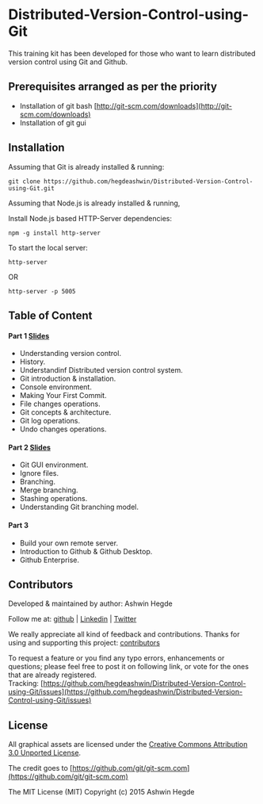 # Distributed-Version-Control-using-Git
This training kit has been developed for those who want to learn distributed version control using Git and Github.

## Prerequisites arranged as per the priority
* Installation of git bash [http://git-scm.com/downloads](http://git-scm.com/downloads)
* Installation of git gui

## Installation

Assuming that Git is already installed & running:

```
git clone https://github.com/hegdeashwin/Distributed-Version-Control-using-Git.git
```

Assuming that Node.js is already installed & running,

Install Node.js based HTTP-Server dependencies:

```
npm -g install http-server
```

To start the local server:
```
http-server
```
OR
```
http-server -p 5005
```

## Table of Content

#### Part 1 [Slides](http://slides.com/ashwinhegde/dvcs-part-2-5/fullscreen)
* Understanding version control.
* History.
* Understandinf Distributed version control system.
* Git introduction & installation.
* Console environment.
* Making Your First Commit.
* File changes operations.
* Git concepts & architecture.
* Git log operations.
* Undo changes operations.

#### Part 2 [Slides](http://slides.com/ashwinhegde/dvcs-part-2/fullscreen)
* Git GUI environment.
* Ignore files.
* Branching.
* Merge branching.
* Stashing operations.
* Understanding Git branching model.

#### Part 3
* Build your own remote server.
* Introduction to Github & Github Desktop.
* Github Enterprise.

## Contributors

Developed &amp; maintained by author: Ashwin Hegde

Follow me at: [github](https://github.com/hegdeashwin) | [Linkedin](http://in.linkedin.com/in/hegdeashwin) | [Twitter](https://twitter.com/hegdeashwin3)

We really appreciate all kind of feedback and contributions. Thanks for using and supporting this project: 
[contributors](//github.com/hegdeashwin/Distributed-Version-Control-using-Git/graphs/contributors)

To request a feature or you find any typo errors, enhancements or questions; please feel free to post it on following link, or vote for the ones that are already registered.
<br>Tracking: [https://github.com/hegdeashwin/Distributed-Version-Control-using-Git/issues](https://github.com/hegdeashwin/Distributed-Version-Control-using-Git/issues)

## License

All graphical assets are licensed under the [Creative Commons Attribution 3.0 Unported License](http://creativecommons.org/licenses/by/3.0/).

The credit goes to [https://github.com/git/git-scm.com](https://github.com/git/git-scm.com)

The MIT License (MIT)
Copyright (c) 2015 Ashwin Hegde